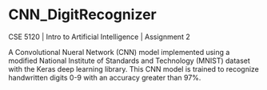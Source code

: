 # CNN_DigitRecognizer

CSE 5120 | Intro to Artificial Intelligence | Assignment 2

A Convolutional Nueral Network (CNN) model implemented using a modified National Institute of Standards and Technology (MNIST) dataset with the Keras deep learning library. This CNN model is trained to recognize handwritten digits 0-9 with an accuracy greater than 97%.
